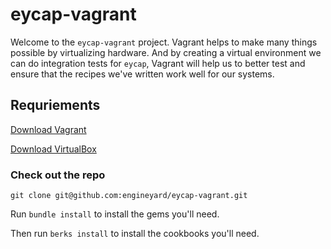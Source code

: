 # eycap-vagrant

Welcome to the ``eycap-vagrant`` project.  Vagrant helps to make many things possible by virtualizing hardware.  And by creating a virtual environment we can do integration tests for ``eycap``, Vagrant will help us to better test and ensure that the recipes we've written work well for our systems.

## Requriements

[Download Vagrant](http://www.vagrantup.com/downloads.html)

[Download VirtualBox](https://www.virtualbox.org/wiki/Downloads)

### Check out the repo

    git clone git@github.com:engineyard/eycap-vagrant.git

Run ``bundle install`` to install the gems you'll need.

Then run ``berks install`` to install the cookbooks you'll need.